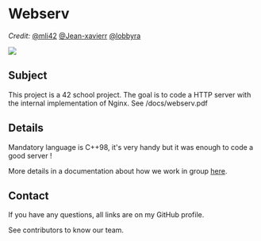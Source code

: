 # Webserv

*Credit:*
[@mli42](https://github.com/mli42) [@Jean-xavierr](https://github.com/Jean-xavierr) [@lobbyra](https://github.com/lobbyra)

![](https://i.imgur.com/i3nsMxC.jpg)

## Subject

This project is a 42 school project. The goal is to code a HTTP server with the internal implementation of Nginx.
See /docs/webserv.pdf

## Details

Mandatory language is C++98, it's very handy but it was enough to code a good server !

More details in a documentation about how we work in group [here](https://www.notion.so/Documentation-Webserv-320727979ffd4176a7dd5ba41aaadf46).

## Contact

If you have any questions, all links are on my GitHub profile.

See contributors to know our team.
